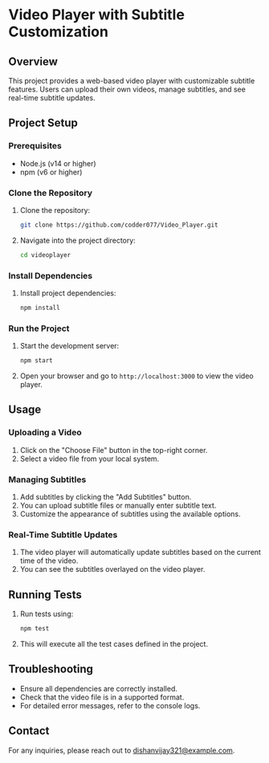 # Video Player with Subtitle Customization

## Overview

This project provides a web-based video player with customizable subtitle features. Users can upload their own videos, manage subtitles, and see real-time subtitle updates.

## Project Setup

### Prerequisites

- Node.js (v14 or higher)
- npm (v6 or higher)

### Clone the Repository

1. Clone the repository:
    ```bash
    git clone https://github.com/codder077/Video_Player.git
    ```

2. Navigate into the project directory:
    ```bash
    cd videoplayer
    ```

### Install Dependencies

1. Install project dependencies:
    ```bash
    npm install
    ```

### Run the Project

1. Start the development server:
    ```bash
    npm start
    ```

2. Open your browser and go to `http://localhost:3000` to view the video player.

## Usage

### Uploading a Video

1. Click on the "Choose File" button in the top-right corner.
2. Select a video file from your local system.

### Managing Subtitles

1. Add subtitles by clicking the "Add Subtitles" button.
2. You can upload subtitle files or manually enter subtitle text.
3. Customize the appearance of subtitles using the available options.

### Real-Time Subtitle Updates

1. The video player will automatically update subtitles based on the current time of the video.
2. You can see the subtitles overlayed on the video player.

## Running Tests

1. Run tests using:
    ```bash
    npm test
    ```

2. This will execute all the test cases defined in the project.

## Troubleshooting

- Ensure all dependencies are correctly installed.
- Check that the video file is in a supported format.
- For detailed error messages, refer to the console logs.


## Contact

For any inquiries, please reach out to [dishanvijay321@example.com](mailto:your-email@example.com).
